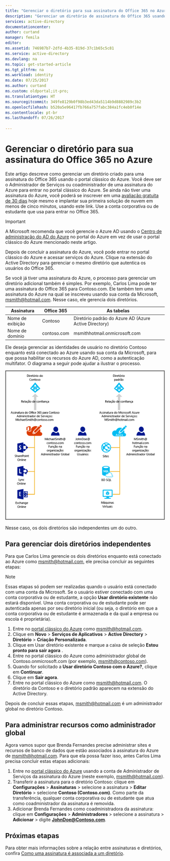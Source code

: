 ```yaml
---
title: "Gerenciar o diretório para sua assinatura do Office 365 no Azure | Microsoft Docs"
description: "Gerenciar um diretório de assinatura do Office 365 usando o Azure Active Directory e o portal clássico do Azure"
services: active-directory
documentationcenter: 
author: curtand
manager: femila
editor: 
ms.assetid: 746987b7-2dfd-4b35-819d-37c1b65c5c81
ms.service: active-directory
ms.devlang: na
ms.topic: get-started-article
ms.tgt_pltfrm: na
ms.workload: identity
ms.date: 07/25/2017
ms.author: curtand
ms.custom: oldportal;it-pro;
ms.translationtype: HT
ms.sourcegitcommit: 349fe8129b0f98b3ed43da5114b9d8882989c3b2
ms.openlocfilehash: b520a5e96417fb766a757fabc384a1fc4eb0f14e
ms.contentlocale: pt-br
ms.lasthandoff: 07/26/2017

---
```

# <a name="manage-the-directory-for-your-office-365-subscription-in-azure"></a>Gerenciar o diretório para sua assinatura do Office 365 no Azure
Este artigo descreve como gerenciar um diretório criado para uma assinatura do Office 365 usando o portal clássico do Azure. Você deve ser o Administrador de Serviços ou coadministrador de uma assinatura do Azure para entrar no portal clássico do Azure. Se ainda não tiver uma assinatura do Azure, você poderá se inscrever em uma [avaliação gratuita de 30 dias](https://azure.microsoft.com/trial/get-started-active-directory/) hoje mesmo e implantar sua primeira solução de nuvem em menos de cinco minutos, usando este link. Use a conta corporativa ou de estudante que usa para entrar no Office 365.

> [!IMPORTANT]
> A Microsoft recomenda que você gerencie o Azure AD usando o [Centro de administração do AD do Azure](https://aad.portal.azure.com) no portal do Azure em vez de usar o portal clássico do Azure mencionado neste artigo.

Depois de concluir a assinatura do Azure, você pode entrar no portal clássico do Azure e acessar serviços do Azure. Clique na extensão do Active Directory para gerenciar o mesmo diretório que autentica os usuários do Office 365.

Se você já tiver uma assinatura do Azure, o processo para gerenciar um diretório adicional também é simples. Por exemplo, Carlos Lima pode ter uma assinatura do Office 365 para Contoso.com. Ele também tem uma assinatura do Azure na qual se inscreveu usando sua conta da Microsoft, msmith@hotmail.com. Nesse caso, ele gerencia dois diretórios.

| Assinatura | Office 365 | As tabelas |
| --- | --- | --- |
|   Nome de exibição |Contoso |Diretório padrão do Azure AD (Azure Active Directory) |
|   Nome de domínio |contoso.com |msmithhotmail.onmicrosoft.com |

Ele deseja gerenciar as identidades de usuário no diretório Contoso enquanto está conectado ao Azure usando sua conta da Microsoft, para que possa habilitar os recursos do Azure AD, como a autenticação multifator. O diagrama a seguir pode ajudar a ilustrar o processo.

![Diagrama para gerenciar dois diretórios independentes](./media/active-directory-manage-o365-subscription/AAD_O365_03.png)

Nesse caso, os dois diretórios são independentes um do outro.

## <a name="to-manage-two-independent-directories"></a>Para gerenciar dois diretórios independentes
Para que Carlos Lima gerencie os dois diretórios enquanto está conectado ao Azure como msmith@hotmail.com, ele precisa concluir as seguintes etapas:

> [!NOTE]
> Essas etapas só podem ser realizadas quando o usuário está conectado com uma conta da Microsoft. Se o usuário estiver conectado com uma conta corporativa ou de estudante, a opção **Usar diretório existente** não estará disponível. Uma conta corporativa ou de estudante pode ser autenticada apenas por seu diretório inicial (ou seja, o diretório em que a conta corporativa ou de estudante é armazenada e da qual a empresa ou escola é proprietária).
>
>

1. Entre no [portal clássico do Azure](https://manage.windowsazure.com) como msmith@hotmail.com.
2. Clique em **Novo** > **Serviços de Aplicativos** > **Active Directory** > **Diretório** > **Criação Personalizada**.
3. Clique em Usar diretório existente e marque a caixa de seleção **Estou pronto para sair agora** .
4. Entre no portal clássico do Azure como administrador global de Contoso.onmicrosoft.com (por exemplo, msmith@contoso.com).
5. Quando for solicitado a **Usar diretório Contoso com o Azure?**, clique em **Continuar**.
6. Clique em **Sair agora**.
7. Entre no portal clássico do Azure como msmith@hotmail.com. O diretório da Contoso e o diretório padrão aparecem na extensão do Active Directory.

Depois de concluir essas etapas, msmith@hotmail.com é um administrador global no diretório Contoso.

## <a name="to-administer-resources-as-the-global-admin"></a>Para administrar recursos como administrador global
Agora vamos supor que Brenda Fernandes precise administrar sites e recursos de banco de dados que estão associados à assinatura do Azure de msmith@hotmail.com. Para que ela possa fazer isso, antes Carlos Lima precisa concluir estas etapas adicionais:

1. Entre no [portal clássico do Azure](https://manage.windowsazure.com) usando a conta de Administrador de Serviços da assinatura do Azure (neste exemplo, msmith@hotmail.com).
2. Transferir a assinatura para o diretório Contoso: clique em **Configurações** > **Assinaturas** > selecione a assinatura > **Editar Diretório** > selecione **Contoso (Contoso.com)**. Como parte da transferência, qualquer conta corporativa ou de estudante que atua como coadministrador da assinatura é removida.
3. Adicionar Brenda Fernandes como coadministradora da assinatura: clique em **Configurações** > **Administradores** > selecione a assinatura > **Adicionar** > digite **JohnDoe@Contoso.com**.

## <a name="next-steps"></a>Próximas etapas
Para obter mais informações sobre a relação entre assinaturas e diretórios, confira [Como uma assinatura é associada a um diretório](active-directory-how-subscriptions-associated-directory.md).

